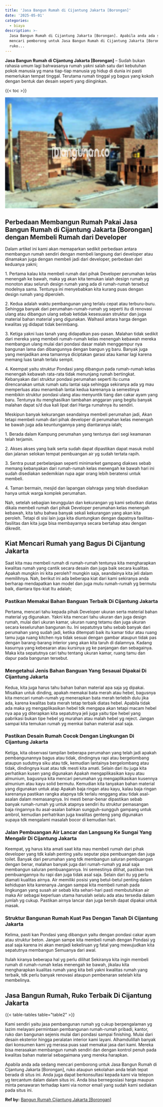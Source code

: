 ```yaml
---
title: 'Jasa Bangun Rumah di Cijantung Jakarta [Borongan]'
date: '2025-05-01'
categories:
  - biaya
description: >-
  Jasa Bangun Rumah di Cijantung Jakarta [Borongan]. Apabila anda ada sedang
  mencari pemborong untuk Jasa Bangun Rumah di Cijantung Jakarta [Borongan],
  ruko...
---
```


**Jasa Bangun Rumah di Cijantung Jakarta \[Borongan\]** – Sudah bukan rahasia umum lagi bahwasanya rumah yakni salah satu dari kebutuhan pokok manusia yg mana tiap-tiap manusia yg hidup di dunia ini pasti memerlukan tempat tinggal. Terutama rumah tinggal yg bagus yang kokoh dengan bentuk dan desain seperti yang diinginkan.

{{< toc >}}

![Jasa Bangun Rumah di Cijantung Jakarta [Borongan]](/images/borong-bangunan-23.png)

## Perbedaan Membangun Rumah Pakai Jasa Bangun Rumah di Cijantung Jakarta \[Borongan\] dengan Membeli Rumah dari Developer

Dalam artikel ini kami akan memaparkan sedikit perbedaan antara membangun rumah sendiri dengan membeli langsung dari developer atau dinamakan juga dengan membeli jadi dari developer, perbedaan dari keduanya yakni;

1\. Pertama kalau kita membeli rumah dari pihak Developer perumahan kelas menengah ke bawah, maka yg akan kita temukan ialah design rumah yg monoton atau seluruh design rumah yang ada di rumah-rumah tersebut modelnya sama. Tentunya ini menyebabkan kita kurang puas dengan design rumah yang diperoleh.

2\. Kedua adalah waktu pembangunan yang terlalu cepat atau terburu-buru. Sehingga banyak dari perumahan-rumah-rumah yg seperti itu di renovasi ulang atau dibangun ulang sebab ketidak kesesuaian struktur dan juga material bahan material yang digunakan. Walhasil antara harga dengan kwalitas yg didapat tidak berimbang.

3\. Ketiga yakni luas tanah yang didapatkan pas-pasan. Malahan tidak sedikit dari mereka yang membeli rumah-rumah kelas menengah kebawah mereka membangun ulang mulai dari pondasi dasar malah menggempur nya bangunan lama dan dibangunnya dengan bangun yg baru. Banyak juga yang menjadikan area tamannya diciptakan garasi atau kamar lagi karena memang luas tanah terlalu sempit.

4\. Keempat yaitu struktur Pondasi yang dibangun pada rumah-rumah kelas menengah kebawah rata-rata tidak menunjang rumah bertingkat. Kebanyakan dari struktur pondasi perumahan seperti itu cuma direncanakan untuk rumah satu lantai saja sehingga sekiranya ada yg mau memperluas atau menambah lantai kedua karenanya ia semestinya membikin struktur pondasi ulang atau menyuntik tiang dan cakar ayam yang baru. Tentunya itu menghasilkan tambahan anggaran yang begitu banyak malahan dapat s/d dua kali lipat dari Harga rumahnya itu sendiri.

Meskipun banyak kekurangan seandainya membeli perumahan jadi, Akan tetapi membeli rumah dari pihak developer di perumahan kelas menengah ke bawah juga ada keuntungannya yang diantaranya ialah;

1\. Berada dalam Kampung perumahan yang tentunya dari segi keamanan telah terjamin.

2\. Akses akses yang baik serta sudah dapat dipastikan dapat masuk mobil dan jalanan selokan tempat pembuangan air yg sudah tertata rapih.

3\. Sentra pusat perbelanjaan seperti minimarket gampang diakses sebab memang kebanyakan dari rumah-rumah kelas menengah ke bawah hari ini sudah disediakan sedemikian rupa agar orang lebih beratensi untuk membeli.

4\. Taman bermain, mesjid dan lapangan olahraga yang telah disediakan hanya untuk warga komplek perumahan.

Nah, setelah sebagian keunggulan dan kekurangan yg kami sebutkan diatas dikala membeli rumah dari pihak Developer perumahan kelas menengah kebawah, kita tahu bahwa banyak sekali kekurangan yang akan kita peroleh. Tetapi di sisi lain juga kita diuntungkan dengan dapatnya fasilitas-fasilitas dan kita juga bisa membayarnya secara bertahap atau dengan dikredit.

## Kiat Mencari Rumah yang Bagus Di Cijantung Jakarta

Saat kita mau membeli rumah di rumah-rumah tentunya kita mengharapkan kwalitas rumah yang cantik secara desain dan juga baik secara kualitas. Apakah mungkin ini kita peroleh? mungkin saja, seandainya kita jeli dalam memilihnya. Nah, berikut ini ada beberapa kiat dari kami sekiranya anda berharap mendapatkan kan model dan juga mutu rumah-rumah yg bermutu baik, diantara tips-kiat Itu adalah;

### Pastikan Memakai Bahan Banguan Terbaik Di Cijantung Jakarta

Pertama, mencari tahu kepada pihak Developer ukuran serta material bahan material yg digunakan. Yakni kita mencari tahu ukuran dan juga design rumah, mulai dari ukuran kamar, ukuran ruang tetamu dan juga ukuran secara keseluruhan bangunan itu. Ini sepatutnya tahu sebab banyak dari perumahan yang sudah jadi, ketika ditempati baik itu kamar tidur atau ruang tamu juga ruang kitchen nya tidak sesuai dengan gambar ataupun tidak pas dengan barang-barang interior yang akan kita taruh di dalamnya. Kadang kasurnya yang kebesaran atau kursinya yg ke panjangan dan sebagainya. Maka kita sepatutnya cari tahu tentang ukuran kamar, ruang tamu dan dapur pada bangunan tersebut.

### Mengetahui Jenis Bahan Banguan Yang Sesauai Dipakai Di Cijantung Jakarta

Kedua, kita juga harus tahu bahan bahan material apa saja yg dipakai. Misalkan untuk dinding, apakah memakai bata merah atau hebel, bagusnya kita mencari rumah-rumah yg menerapkan bata merah terlebih dulu jika ada, karena kwalitas bata merah tetap terbaik diatas hebel. Apabila tidak ada maka yg mengaplikasikan hebel tdk mengapa akan tetapi macam hebel nya apa yg diterapkan kita sepatutnya jeli juga yaitu tipe hebel yang pabrikasi bukan tipe hebel yg murahan atau malah hebel yg reject. Jangan sampai kita temukan rumah yg memkai bahan material asal saja.

### Pastikan Desain Rumah Cocok Dengan Lingkungan Di Cijantung Jakarta

Ketiga, kita observasi tampilan beberapa perumahan yang telah jadi apakah pembangunannya bagus atau tidak, dindingnya rapi atau bergelombang ataupun sudutnya siku atau tdk, kemudian lantainya bergelombang atau tidak, dindingnya kuat atau tdk mesti kita amati. Selain dari itu juga kita perhatikan kusen yang digunakan Apakah mengaplikasikan kayu atau almunium, bagusnya kita mencari perumahan yg mengaplikasikan kusennya almunium atau kayu solid bermutu. Kemudian kita tanyakan bahan material yang digunakan untuk atap Apakah baja ringan atau kayu, kalau baja ringan karenanya pastikan rangka atapnya tdk terlalu renggang atau tidak asal-asalan dalam memasangnya. Ini mesti benar-benar dipastikan sebab banyak rumah-rumah yg untuk atapnya sendiri itu struktur pemasangan baja ringannya itu asal-asalan bahkan sungguh-sungguh gampang untuk ambrol, kemudian perhatrikan juga kwalitas genteng yang digunakan supaya tdk mengalami masalah bocor di kemudian hari.

### Jalan Pembuangan Air Lancar dan Langsung Ke Sungai Yang Mengalir Di Cijantung Jakarta

Keempat, yg harus kita amati saat kita mau membeli rumah dari pihak developer yang tdk kalah penting yaitu seputar pipa pembuangan dan juga toilet. Banyak dari perumahan yang tdk membangun saluran pembuangan dengan benar, malahan banyak juga dari rumah-rumah yg asal saja membangun saluran pembuangannya. Ini semestinya dilihat, pastikan trek pembuangannya itu rapi dan juga tidak asal saja. Selain dari itu yg perlu diamati kualitas airnya. Air memiliki posisi yang betul-betul penting dalam kehidupan kita karenanya Jangan sampai kita membeli rumah pada lingkungan yang susah air sebab kita sehari-hari pasti membutuhkan air maka Air sebagai keperluan utama haruslah selalu ada atau tersedia dalam jumlah yg cukup. Pastikan airnya lancar dan juga bersih dapat dipakai untuk masak.

### Struktur Bangunan Rumah Kuat Pas Dengan Tanah Di Cijantung Jakarta

Kelima, pasti kan Pondasi yang dibangun yaitu dengan pondasi cakar ayam atau struktur beton. Jangan sampe kita membeli rumah dengan Pondasi yg asal saja karena ini akan menjadi kekeliruan yg fatal yang mewujudkan kita sepatutnya membangun Semuanya dari awal.

Itulah kiranya beberapa hal yg perlu dilihat Sekiranya kita ingin membeli rumah di rumah-rumah kelas menengah ke bawah, jikalau kita mengharapkan kualitas rumah yang kita beli yakni kwalitas rumah yang terbaik, tdk perlu banyak renovasi ataupun pembenaran setelah kita membelinya.

## Jasa Bangun Rumah, Ruko Terbaik Di Cijantung Jakarta

{{< table-tables table="table2" >}}

Kami sendiri yaitu jasa pembangunan rumah yg cukup berpengalaman yg lazim melayani permintaan pembangunan rumah-rumah pribadi, kantor, ruko dan bangunan sejenis mulai dari pondasi sampai finishing. Mulai dari desain eksterior hingga peralatan interior kami layani. Alhamdulillah banyak dari konsumen kami yg merasa puas saat memakai jasa dari kami. Mereka bisa merasakan membangun rumah sendiri dan dengan kontrol penuh pada kwalitas bahan material sebagaimana yang mereka harapkan.

Apabila anda ada sedang mencari pemborong untuk Jasa Bangun Rumah di Cijantung Jakarta \[Borongan\], ruko ataupun sekolahan anda telah tepat berada di situs ini. Anda juga dapat berkonsultasi kepada kami via telepon yg tercantum dalam dalam situs ini. Anda bisa bernegosiasi harga maupun minta penawaran terhadap kami via nomor email yang sudah kami sediakan pada situs ini.

**Ref by:** [Bangun Rumah Cijantung Jakarta [Borongan]](https://id.wikipedia.org/wiki/Bangun)
